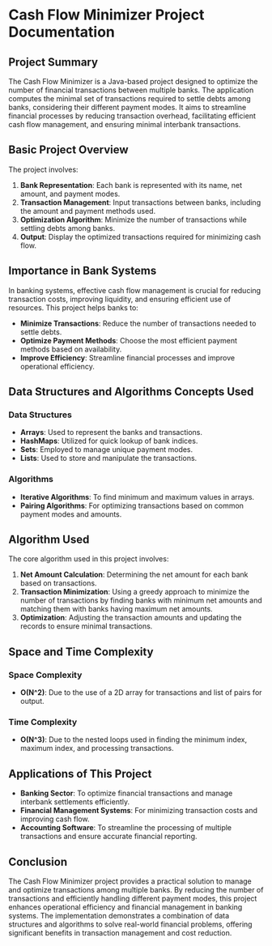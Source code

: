 # Cash Flow Minimizer Project Documentation

## Project Summary

The Cash Flow Minimizer is a Java-based project designed to optimize the number of financial transactions between multiple banks. The application computes the minimal set of transactions required to settle debts among banks, considering their different payment modes. It aims to streamline financial processes by reducing transaction overhead, facilitating efficient cash flow management, and ensuring minimal interbank transactions.

## Basic Project Overview

The project involves:
1. **Bank Representation**: Each bank is represented with its name, net amount, and payment modes.
2. **Transaction Management**: Input transactions between banks, including the amount and payment methods used.
3. **Optimization Algorithm**: Minimize the number of transactions while settling debts among banks.
4. **Output**: Display the optimized transactions required for minimizing cash flow.

## Importance in Bank Systems

In banking systems, effective cash flow management is crucial for reducing transaction costs, improving liquidity, and ensuring efficient use of resources. This project helps banks to:
- **Minimize Transactions**: Reduce the number of transactions needed to settle debts.
- **Optimize Payment Methods**: Choose the most efficient payment methods based on availability.
- **Improve Efficiency**: Streamline financial processes and improve operational efficiency.

## Data Structures and Algorithms Concepts Used

### Data Structures
- **Arrays**: Used to represent the banks and transactions.
- **HashMaps**: Utilized for quick lookup of bank indices.
- **Sets**: Employed to manage unique payment modes.
- **Lists**: Used to store and manipulate the transactions.

### Algorithms
- **Iterative Algorithms**: To find minimum and maximum values in arrays.
- **Pairing Algorithms**: For optimizing transactions based on common payment modes and amounts.

## Algorithm Used

The core algorithm used in this project involves:
1. **Net Amount Calculation**: Determining the net amount for each bank based on transactions.
2. **Transaction Minimization**: Using a greedy approach to minimize the number of transactions by finding banks with minimum net amounts and matching them with banks having maximum net amounts.
3. **Optimization**: Adjusting the transaction amounts and updating the records to ensure minimal transactions.

## Space and Time Complexity

### Space Complexity
- **O(N^2)**: Due to the use of a 2D array for transactions and list of pairs for output.

### Time Complexity
- **O(N^3)**: Due to the nested loops used in finding the minimum index, maximum index, and processing transactions.

## Applications of This Project

- **Banking Sector**: To optimize financial transactions and manage interbank settlements efficiently.
- **Financial Management Systems**: For minimizing transaction costs and improving cash flow.
- **Accounting Software**: To streamline the processing of multiple transactions and ensure accurate financial reporting.

## Conclusion

The Cash Flow Minimizer project provides a practical solution to manage and optimize transactions among multiple banks. By reducing the number of transactions and efficiently handling different payment modes, this project enhances operational efficiency and financial management in banking systems. The implementation demonstrates a combination of data structures and algorithms to solve real-world financial problems, offering significant benefits in transaction management and cost reduction.


